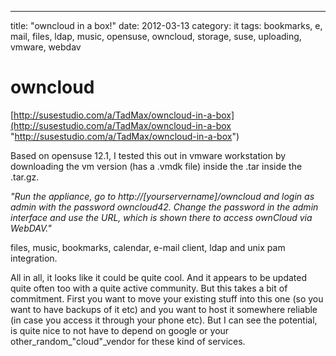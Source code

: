---
title: "owncloud in a box!"
date: 2012-03-13
category: it
tags: bookmarks, e, mail, files, ldap, music, opensuse, owncloud, storage, suse, uploading, vmware, webdav

# owncloud

[http://susestudio.com/a/TadMax/owncloud-in-a-box](http://susestudio.com/a/TadMax/owncloud-in-a-box "http://susestudio.com/a/TadMax/owncloud-in-a-box")

Based on opensuse 12.1, I tested this out in vmware workstation by downloading the vm version (has a .vmdk file) inside the .tar inside the .tar.gz.

_"Run the appliance, go to http://\[yourservername\]/owncloud and login as admin with the password owncloud42. Change the password in the admin interface and use the URL, which is shown there to access ownCloud via WebDAV."_

files, music, bookmarks, calendar, e-mail client, ldap and unix pam integration.

All in all, it looks like it could be quite cool. And it appears to be updated quite often too with a quite active community. But this takes a bit of commitment. First you want to move your existing stuff into this one (so you want to have backups of it etc) and you want to host it somewhere reliable (in case you access it through your phone etc). But I can see the potential, is quite nice to not have to depend on google or your other\_random\_"cloud"\_vendor for these kind of services.
